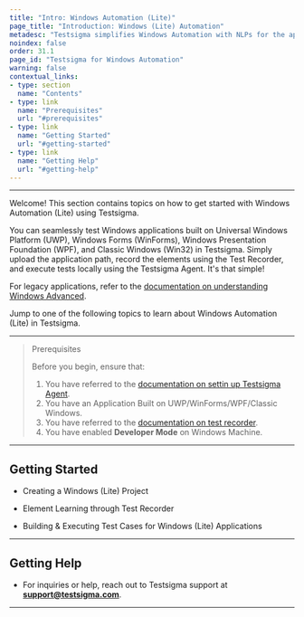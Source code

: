 ```yaml
---
title: "Intro: Windows Automation (Lite)"
page_title: "Introduction: Windows (Lite) Automation"
metadesc: "Testsigma simplifies Windows Automation with NLPs for the apps built on UWP, WPF, WinForms & Win32 | This article discusses how to create & execute tests for Windows Automation"
noindex: false
order: 31.1
page_id: "Testsigma for Windows Automation"
warning: false
contextual_links:
- type: section
  name: "Contents"
- type: link
  name: "Prerequisites"
  url: "#prerequisites"
- type: link
  name: "Getting Started"
  url: "#getting-started"
- type: link
  name: "Getting Help"
  url: "#getting-help"
---
```


---


Welcome! This section contains topics on how to get started with Windows Automation (Lite) using Testsigma.

You can seamlessly test Windows applications built on Universal Windows Platform (UWP), Windows Forms (WinForms), Windows Presentation Foundation (WPF), and Classic Windows (Win32) in Testsigma. Simply upload the application path, record the elements using the Test Recorder, and execute tests locally using the Testsigma Agent. It's that simple!

For legacy applications, refer to the [documentation on understanding Windows Advanced](https://testsigma.com/docs/windows-automation/introduction/).

Jump to one of the following topics to learn about Windows Automation (Lite) in Testsigma. 

---

> <p id="prerequisites">Prerequisites</p>
> 
> Before you begin, ensure that:
> 1. You have referred to the [documentation on settin up Testsigma Agent](https://testsigma.com/docs/agent/setup-on-windows-mac-linux/).
> 2. You have an Application Built on UWP/WinForms/WPF/Classic Windows.
> 3. You have referred to the [documentation on test recorder](https://chromewebstore.google.com/detail/testsigma-recorder/epmomlhdjfgdobefcpocockpjihaabdp?hl=en-GB&utm_source=ext_sidebar). 
> 4. You have enabled **Developer Mode** on Windows Machine.


---

## **Getting Started**

- Creating a Windows (Lite) Project
  
- Element Learning through Test Recorder

- Building & Executing Test Cases for Windows (Lite) Applications

---

## **Getting Help**

- For inquiries or help, reach out to Testsigma support at **support@testsigma.com**.

---
